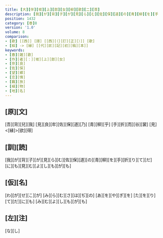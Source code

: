 ```yaml
---
title: [大][伴][坂][上][郎][女][柳][歌][二][首]
description: [我][が][背][子][が][見][ら][む][佐][保][道][の][青][柳][を][手][折][り][て][だ][に][も][見][む][よ][し][も][が][も]
position: 1432
category: [巻]8
version: '1.0'
volume: 8
comparison:
- [歌] [[西]] [謌] [[西][（][訂][正][）]] [歌]
- [綵] -> [縁] [[代][匠][記][初][稿][本]]
keywords:
- [春][雑][歌]
- [作][者][：][坂][上][郎][女]
- [奈][良]
- [佐][保]
- [望][郷]
- [恋][情]
- [羈][旅]
- [植][物]
- [地][名]
---
```


## [原][文]

[吾][背][兒][我] [見][良][牟][佐][保][道][乃] [青][柳][乎] [手][折][而][谷][裳] [見]<[縁]>[欲][得]

## [訓][読]

[我][が][背][子][が][見][ら][む][佐][保][道][の][青][柳][を][手][折][り][て][だ][に][も][見][む][よ][し][も][が][も]

## [仮][名]

[わ][が][せ][こ][が] [み][ら][む][さ][ほ][ぢ][の] [あ][を][や][ぎ][を] [た][を][り][て][だ][に][も] [み][む][よ][し][も][が][も]

## [左][注]

[な][し]
